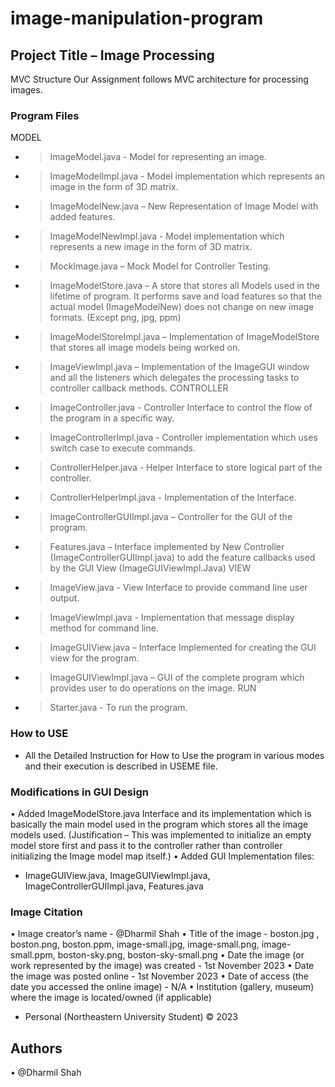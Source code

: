 # image-manipulation-program

## Project Title – Image Processing

MVC Structure
Our Assignment follows MVC architecture for processing images.
### Program Files
MODEL
- > ImageModel.java - Model for representing an image.
- > ImageModelImpl.java - Model implementation which represents an image in the form of
3D matrix.
- > ImageModelNew.java – New Representation of Image Model with added features.
- > ImageModelNewImpl.java - Model implementation which represents a new image in the
form of 3D matrix.
- > MockImage.java – Mock Model for Controller Testing.
- > ImageModelStore.java – A store that stores all Models used in the lifetime of program. It
performs save and load features so that the actual model (ImageModelNew) does not
change on new image formats. (Except png, jpg, ppm)
- > ImageModelStoreImpl.java – Implementation of ImageModelStore that stores all image
models being worked on.
- > ImageViewImpl.java – Implementation of the ImageGUI window and all the listeners
which delegates the processing tasks to controller callback methods.
CONTROLLER
- > ImageController.java - Controller Interface to control the flow of the program in a
specific way.
- > ImageControllerImpl.java - Controller implementation which uses switch case to
execute commands.
- > ControllerHelper.java - Helper Interface to store logical part of the controller.
- > ControllerHelperImpl.java - Implementation of the Interface.
- > ImageControllerGUIImpl.java – Controller for the GUI of the program.
- > Features.java – Interface implemented by New Controller
(ImageControllerGUIImpl.java) to add the feature callbacks used by the GUI View
(ImageGUIViewImpl.Java)
VIEW
- > ImageView.java - View Interface to provide command line user output.
- > ImageViewImpl.java - Implementation that message display method for command line.
- > ImageGUIView.java – Interface Implemented for creating the GUI view for the program.
- > ImageGUIViewImpl.java – GUI of the complete program which provides user to do
operations on the image.
RUN
- > Starter.java - To run the program.
### How to USE
- All the Detailed Instruction for How to Use the program in
various modes and their execution is described in USEME file.
### Modifications in GUI Design
• Added ImageModelStore.java Interface and its implementation which is basically the
main model used in the program which stores all the image models used.
(Justification – This was implemented to initialize an empty model store first and
pass it to the controller rather than controller initializing the Image model map
itself.)
• Added GUI Implementation files:
- ImageGUIView.java, ImageGUIViewImpl.java, ImageControllerGUIImpl.java,
Features.java
### Image Citation
• Image creator’s name - @Dharmil Shah
• Title of the image - boston.jpg , boston.png, boston.ppm, image-small.jpg,
image-small.png, image-small.ppm, boston-sky.png, boston-sky-small.png
• Date the image (or work represented by the image) was created - 1st
November 2023
• Date the image was posted online - 1st November 2023
• Date of access (the date you accessed the online image) - N/A
• Institution (gallery, museum) where the image is located/owned (if applicable)
- Personal (Northeastern University Student) © 2023
## Authors
• @Dharmil Shah
